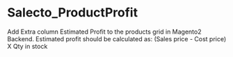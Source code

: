 # Salecto_ProductProfit
Add Extra column Estimated Profit to the products grid in Magento2 Backend. Estimated profit should be calculated as: (Sales price - Cost price) X Qty in stock
